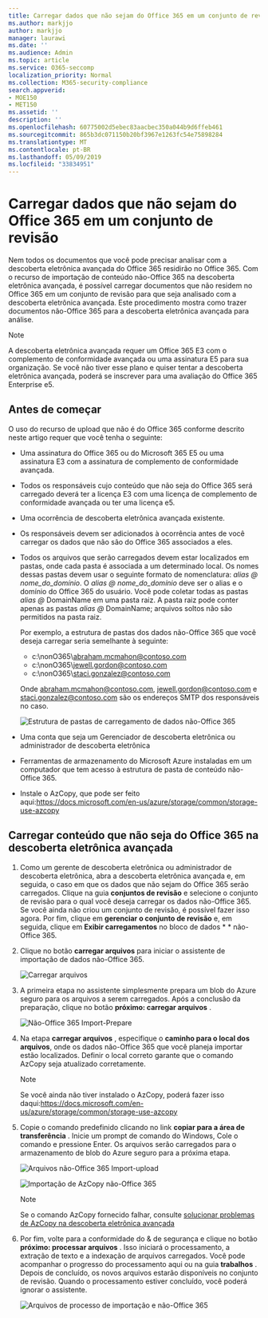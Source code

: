 ```yaml
---
title: Carregar dados que não sejam do Office 365 em um conjunto de revisão
ms.author: markjjo
author: markjjo
manager: laurawi
ms.date: ''
ms.audience: Admin
ms.topic: article
ms.service: O365-seccomp
localization_priority: Normal
ms.collection: M365-security-compliance
search.appverid:
- MOE150
- MET150
ms.assetid: ''
description: ''
ms.openlocfilehash: 60775002d5ebec83aacbec350a044b9d6ffeb461
ms.sourcegitcommit: 865b3dc071150b20bf3967e1263fc54e75898284
ms.translationtype: MT
ms.contentlocale: pt-BR
ms.lasthandoff: 05/09/2019
ms.locfileid: "33834951"
---
```

# <a name="load-non-office-365-data-into-a-review-set"></a>Carregar dados que não sejam do Office 365 em um conjunto de revisão

Nem todos os documentos que você pode precisar analisar com a descoberta eletrônica avançada do Office 365 residirão no Office 365. Com o recurso de importação de conteúdo não-Office 365 na descoberta eletrônica avançada, é possível carregar documentos que não residem no Office 365 em um conjunto de revisão para que seja analisado com a descoberta eletrônica avançada. Este procedimento mostra como trazer documentos não-Office 365 para a descoberta eletrônica avançada para análise.

>[!Note]
>A descoberta eletrônica avançada requer um Office 365 E3 com o complemento de conformidade avançada ou uma assinatura E5 para sua organização. Se você não tiver esse plano e quiser tentar a descoberta eletrônica avançada, poderá se inscrever para uma avaliação do Office 365 Enterprise e5.

## <a name="before-you-begin"></a>Antes de começar

O uso do recurso de upload que não é do Office 365 conforme descrito neste artigo requer que você tenha o seguinte:

- Uma assinatura do Office 365 ou do Microsoft 365 E5 ou uma assinatura E3 com a assinatura de complemento de conformidade avançada.

- Todos os responsáveis cujo conteúdo que não seja do Office 365 será carregado deverá ter a licença E3 com uma licença de complemento de conformidade avançada ou ter uma licença e5.

- Uma ocorrência de descoberta eletrônica avançada existente.

- Os responsáveis devem ser adicionados à ocorrência antes de você carregar os dados que não são do Office 365 associados a eles.

- Todos os arquivos que serão carregados devem estar localizados em pastas, onde cada pasta é associada a um determinado local. Os nomes dessas pastas devem usar o seguinte formato de nomenclatura: *alias @ nome_do_domínio*. O *alias @ nome_do_domínio* deve ser o alias e o domínio do Office 365 do usuário. Você pode coletar todas as pastas *alias @* DomainName em uma pasta raiz. A pasta raiz pode conter apenas as pastas *alias @* DomainName; arquivos soltos não são permitidos na pasta raiz.

   Por exemplo, a estrutura de pastas dos dados não-Office 365 que você deseja carregar seria semelhante à seguinte:

   - c:\nonO365\abraham.mcmahon@contoso.com
   - c:\nonO365\jewell.gordon@contoso.com
   - c:\nonO365\staci.gonzalez@contoso.com

   Onde abraham.mcmahon@contoso.com, jewell.gordon@contoso.com e staci.gonzalez@contoso.com são os endereços SMTP dos responsáveis no caso.

   ![Estrutura de pastas de carregamento de dados não-Office 365](../media/3f2dde84-294e-48ea-b44b-7437bd25284c.png)

- Uma conta que seja um Gerenciador de descoberta eletrônica ou administrador de descoberta eletrônica

- Ferramentas de armazenamento do Microsoft Azure instaladas em um computador que tem acesso à estrutura de pasta de conteúdo não-Office 365.

- Instale o AzCopy, que pode ser feito aqui:https://docs.microsoft.com/en-us/azure/storage/common/storage-use-azcopy

## <a name="upload-non-office-365-content-into-advanced-ediscovery"></a>Carregar conteúdo que não seja do Office 365 na descoberta eletrônica avançada

1. Como um gerente de descoberta eletrônica ou administrador de descoberta eletrônica, abra a descoberta eletrônica avançada e, em seguida, o caso em que os dados que não sejam do Office 365 serão carregados.  Clique na guia **conjuntos de revisão** e selecione o conjunto de revisão para o qual você deseja carregar os dados não-Office 365.  Se você ainda não criou um conjunto de revisão, é possível fazer isso agora.  Por fim, clique em **gerenciar o conjunto de revisão** e, em seguida, clique em **Exibir carregamentos** no bloco de dados * * não-Office 365.

2. Clique no botão **carregar arquivos** para iniciar o assistente de importação de dados não-Office 365.

   ![Carregar arquivos](../media/574f4059-4146-4058-9df3-ec97cf28d7c7.png)

3. A primeira etapa no assistente simplesmente prepara um blob do Azure seguro para os arquivos a serem carregados.  Após a conclusão da preparação, clique no botão **próximo: carregar arquivos** .

   ![Não-Office 365 Import-Prepare](../media/0670a347-a578-454a-9b3d-e70ef47aec57.png)
 
4. Na etapa **carregar arquivos** , especifique o **caminho para o local dos arquivos**, onde os dados não-Office 365 que você planeja importar estão localizados.  Definir o local correto garante que o comando AzCopy seja atualizado corretamente.

   > [!NOTE]
   > Se você ainda não tiver instalado o AzCopy, poderá fazer isso daqui:https://docs.microsoft.com/en-us/azure/storage/common/storage-use-azcopy

5. Copie o comando predefinido clicando no link **copiar para a área de transferência** . Inicie um prompt de comando do Windows, Cole o comando e pressione Enter.  Os arquivos serão carregados para o armazenamento de blob do Azure seguro para a próxima etapa.

   ![Arquivos não-Office 365 Import-upload](../media/3ea53b5d-7f9b-4dfc-ba63-90a38c14d41a.png)

   ![Importação de AzCopy não-Office 365](../media/504e2dbe-f36f-4f36-9b08-04aea85d8250.png)

   > [!NOTE]
   > Se o comando AzCopy fornecido falhar, consulte [solucionar problemas de AzCopy na descoberta eletrônica avançada](troubleshooting-azcopy.md)

6. Por fim, volte para a conformidade do & de segurança e clique no botão **próximo: processar arquivos** .  Isso iniciará o processamento, a extração de texto e a indexação de arquivos carregados.  Você pode acompanhar o progresso do processamento aqui ou na guia **trabalhos** .  Depois de concluído, os novos arquivos estarão disponíveis no conjunto de revisão.  Quando o processamento estiver concluído, você poderá ignorar o assistente.

   ![Arquivos de processo de importação e não-Office 365](../media/218b1545-416a-4a9f-9b25-3b70e8508f67.png)

